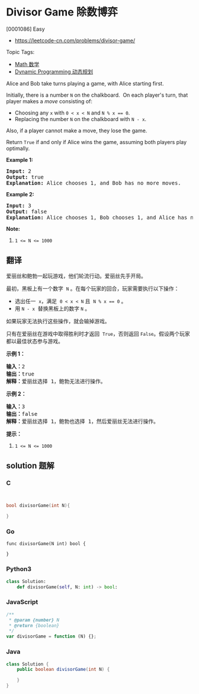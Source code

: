 # Divisor Game 除数博弈

[0001086] Easy

- https://leetcode-cn.com/problems/divisor-game/

Topic Tags:

- [Math 数学](https://leetcode-cn.com/tag/math/)
- [Dynamic Programming 动态规划](https://leetcode-cn.com/tag/dynamic-programming/)

Alice and Bob take turns playing a game, with Alice starting first.

Initially, there is a number `N` on the chalkboard.  On each player's turn, that player makes a *move* consisting of:

- Choosing any `x` with `0 < x < N` and `N % x == 0`.
- Replacing the number `N` on the chalkboard with `N - x`.

Also, if a player cannot make a move, they lose the game.

Return `True` if and only if Alice wins the game, assuming both players play optimally.

**Example 1:**

<pre><strong>Input: </strong><span id="example-input-1-1">2</span>
<strong>Output: </strong><span id="example-output-1">true</span>
<strong>Explanation:</strong> Alice chooses 1, and Bob has no more moves.
</pre>

**Example 2:**

<pre><strong>Input: </strong><span id="example-input-2-1">3</span>
<strong>Output: </strong><span id="example-output-2">false</span>
<strong>Explanation:</strong> Alice chooses 1, Bob chooses 1, and Alice has no more moves.
</pre>

**Note:**

1.  `1 <= N <= 1000`

## 翻译

爱丽丝和鲍勃一起玩游戏，他们轮流行动。爱丽丝先手开局。

最初，黑板上有一个数字  `N` 。在每个玩家的回合，玩家需要执行以下操作：

- 选出任一  `x`，满足  `0 < x < N` 且  `N % x == 0` 。
- 用 `N - x`  替换黑板上的数字 `N` 。

如果玩家无法执行这些操作，就会输掉游戏。

只有在爱丽丝在游戏中取得胜利时才返回  `True`，否则返回 `False`。假设两个玩家都以最佳状态参与游戏。

**示例 1：**

<pre><strong>输入：</strong>2
<strong>输出：</strong>true
<strong>解释：</strong>爱丽丝选择 1，鲍勃无法进行操作。
</pre>

**示例 2：**

<pre><strong>输入：</strong>3
<strong>输出：</strong>false
<strong>解释：</strong>爱丽丝选择 1，鲍勃也选择 1，然后爱丽丝无法进行操作。
</pre>

**提示：**

1.  `1 <= N <= 1000`

## solution 题解

### C

```c


bool divisorGame(int N){

}


```

### Go

```golang
func divisorGame(N int) bool {

}
```

### Python3

```python
class Solution:
    def divisorGame(self, N: int) -> bool:

```

### JavaScript

```javascript
/**
 * @param {number} N
 * @return {boolean}
 */
var divisorGame = function (N) {};
```

### Java

```java
class Solution {
    public boolean divisorGame(int N) {

    }
}
```
